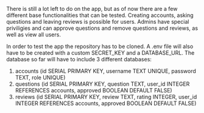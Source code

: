 There is still a lot left to do on the app, but as of now there are a few different base functionalities that can be tested. Creating accounts, asking questions and leaving reviews is possible for users. Admins have special priviligies and can approve questions and remove questions and reviews, as well as view all users. 

In order to test the app the repository has to be cloned. A .env file will also have to be created with a custom SECRET_KEY and a DATABASE_URL. The database so far will have to include 3 different databases:
1. accounts (id SERIAL PRIMARY KEY, username TEXT UNIQUE, password TEXT, role UNIQUE)
2. questions (id SERIAL PRIMARY KEY, question TEXT, user_id INTEGER REFERENCES accounts, approved BOOLEAN DEFAULT FALSE)
3. reviews (id SERIAL PRIMARY KEY, review TEXT, rating INTEGER, user_id INTEGER REFERENCES accounts, approved BOOLEAN DEFAULT FALSE)